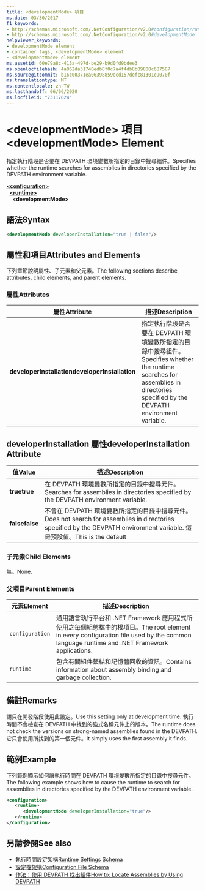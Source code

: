 ```yaml
---
title: <developmentMode> 項目
ms.date: 03/30/2017
f1_keywords:
- http://schemas.microsoft.com/.NetConfiguration/v2.0#configuration/runtime/developmentMode
- http://schemas.microsoft.com/.NetConfiguration/v2.0#developmentMode
helpviewer_keywords:
- developmentMode element
- container tags, <developmentMode> element
- <developmentMode> element
ms.assetid: 60e79a8c-415a-497d-be29-b9d0fd9bdee3
ms.openlocfilehash: 4a062da31740edb8f0c7a4f4db8b09800c687587
ms.sourcegitcommit: b16c00371ea06398859ecd157defc81301c9070f
ms.translationtype: MT
ms.contentlocale: zh-TW
ms.lasthandoff: 06/06/2020
ms.locfileid: "73117624"
---
```

# <a name="developmentmode-element"></a><span data-ttu-id="6f645-102">\<developmentMode> 項目</span><span class="sxs-lookup"><span data-stu-id="6f645-102">\<developmentMode> Element</span></span>
<span data-ttu-id="6f645-103">指定執行階段是否要在 DEVPATH 環境變數所指定的目錄中搜尋組件。</span><span class="sxs-lookup"><span data-stu-id="6f645-103">Specifies whether the runtime searches for assemblies in directories specified by the DEVPATH environment variable.</span></span>  
  
[**\<configuration>**](../configuration-element.md)\
&nbsp;&nbsp;[**\<runtime>**](runtime-element.md)\
&nbsp;&nbsp;&nbsp;&nbsp;**\<developmentMode>**  
  
## <a name="syntax"></a><span data-ttu-id="6f645-104">語法</span><span class="sxs-lookup"><span data-stu-id="6f645-104">Syntax</span></span>  
  
```xml  
<developmentMode developerInstallation="true | false"/>  
```  
  
## <a name="attributes-and-elements"></a><span data-ttu-id="6f645-105">屬性和項目</span><span class="sxs-lookup"><span data-stu-id="6f645-105">Attributes and Elements</span></span>  
 <span data-ttu-id="6f645-106">下列章節說明屬性、子元素和父元素。</span><span class="sxs-lookup"><span data-stu-id="6f645-106">The following sections describe attributes, child elements, and parent elements.</span></span>  
  
### <a name="attributes"></a><span data-ttu-id="6f645-107">屬性</span><span class="sxs-lookup"><span data-stu-id="6f645-107">Attributes</span></span>  
  
|<span data-ttu-id="6f645-108">屬性</span><span class="sxs-lookup"><span data-stu-id="6f645-108">Attribute</span></span>|<span data-ttu-id="6f645-109">描述</span><span class="sxs-lookup"><span data-stu-id="6f645-109">Description</span></span>|  
|---------------|-----------------|  
|<span data-ttu-id="6f645-110">**developerInstallation**</span><span class="sxs-lookup"><span data-stu-id="6f645-110">**developerInstallation**</span></span>|<span data-ttu-id="6f645-111">指定執行階段是否要在 DEVPATH 環境變數所指定的目錄中搜尋組件。</span><span class="sxs-lookup"><span data-stu-id="6f645-111">Specifies whether the runtime searches for assemblies in directories specified by the DEVPATH environment variable.</span></span>|  
  
## <a name="developerinstallation-attribute"></a><span data-ttu-id="6f645-112">developerInstallation 屬性</span><span class="sxs-lookup"><span data-stu-id="6f645-112">developerInstallation Attribute</span></span>  
  
|<span data-ttu-id="6f645-113">值</span><span class="sxs-lookup"><span data-stu-id="6f645-113">Value</span></span>|<span data-ttu-id="6f645-114">描述</span><span class="sxs-lookup"><span data-stu-id="6f645-114">Description</span></span>|  
|-----------|-----------------|  
|<span data-ttu-id="6f645-115">**true**</span><span class="sxs-lookup"><span data-stu-id="6f645-115">**true**</span></span>|<span data-ttu-id="6f645-116">在 DEVPATH 環境變數所指定的目錄中搜尋元件。</span><span class="sxs-lookup"><span data-stu-id="6f645-116">Searches for assemblies in directories specified by the DEVPATH environment variable.</span></span>|  
|<span data-ttu-id="6f645-117">**false**</span><span class="sxs-lookup"><span data-stu-id="6f645-117">**false**</span></span>|<span data-ttu-id="6f645-118">不會在 DEVPATH 環境變數所指定的目錄中搜尋元件。</span><span class="sxs-lookup"><span data-stu-id="6f645-118">Does not search for assemblies in directories specified by the DEVPATH environment variable.</span></span> <span data-ttu-id="6f645-119">這是預設值。</span><span class="sxs-lookup"><span data-stu-id="6f645-119">This is the default</span></span>|  
  
### <a name="child-elements"></a><span data-ttu-id="6f645-120">子元素</span><span class="sxs-lookup"><span data-stu-id="6f645-120">Child Elements</span></span>  
 <span data-ttu-id="6f645-121">無。</span><span class="sxs-lookup"><span data-stu-id="6f645-121">None.</span></span>  
  
### <a name="parent-elements"></a><span data-ttu-id="6f645-122">父項目</span><span class="sxs-lookup"><span data-stu-id="6f645-122">Parent Elements</span></span>  
  
|<span data-ttu-id="6f645-123">元素</span><span class="sxs-lookup"><span data-stu-id="6f645-123">Element</span></span>|<span data-ttu-id="6f645-124">描述</span><span class="sxs-lookup"><span data-stu-id="6f645-124">Description</span></span>|  
|-------------|-----------------|  
|`configuration`|<span data-ttu-id="6f645-125">通用語言執行平台和 .NET Framework 應用程式所使用之每個組態檔中的根項目。</span><span class="sxs-lookup"><span data-stu-id="6f645-125">The root element in every configuration file used by the common language runtime and .NET Framework applications.</span></span>|  
|`runtime`|<span data-ttu-id="6f645-126">包含有關組件繫結和記憶體回收的資訊。</span><span class="sxs-lookup"><span data-stu-id="6f645-126">Contains information about assembly binding and garbage collection.</span></span>|  
  
## <a name="remarks"></a><span data-ttu-id="6f645-127">備註</span><span class="sxs-lookup"><span data-stu-id="6f645-127">Remarks</span></span>  
 <span data-ttu-id="6f645-128">請只在開發階段使用此設定。</span><span class="sxs-lookup"><span data-stu-id="6f645-128">Use this setting only at development time.</span></span> <span data-ttu-id="6f645-129">執行時間不會檢查在 DEVPATH 中找到的強式名稱元件上的版本。</span><span class="sxs-lookup"><span data-stu-id="6f645-129">The runtime does not check the versions on strong-named assemblies found in the DEVPATH.</span></span> <span data-ttu-id="6f645-130">它只會使用所找到的第一個元件。</span><span class="sxs-lookup"><span data-stu-id="6f645-130">It simply uses the first assembly it finds.</span></span>  
  
## <a name="example"></a><span data-ttu-id="6f645-131">範例</span><span class="sxs-lookup"><span data-stu-id="6f645-131">Example</span></span>  
 <span data-ttu-id="6f645-132">下列範例顯示如何讓執行時間在 DEVPATH 環境變數所指定的目錄中搜尋元件。</span><span class="sxs-lookup"><span data-stu-id="6f645-132">The following example shows how to cause the runtime to search for assemblies in directories specified by the DEVPATH environment variable.</span></span>  
  
```xml  
<configuration>  
   <runtime>  
      <developmentMode developerInstallation="true"/>  
   </runtime>  
</configuration>  
```  
  
## <a name="see-also"></a><span data-ttu-id="6f645-133">另請參閱</span><span class="sxs-lookup"><span data-stu-id="6f645-133">See also</span></span>

- [<span data-ttu-id="6f645-134">執行時間設定架構</span><span class="sxs-lookup"><span data-stu-id="6f645-134">Runtime Settings Schema</span></span>](index.md)
- [<span data-ttu-id="6f645-135">設定檔架構</span><span class="sxs-lookup"><span data-stu-id="6f645-135">Configuration File Schema</span></span>](../index.md)
- [<span data-ttu-id="6f645-136">作法：使用 DEVPATH 找出組件</span><span class="sxs-lookup"><span data-stu-id="6f645-136">How to: Locate Assemblies by Using DEVPATH</span></span>](../../how-to-locate-assemblies-by-using-devpath.md)
